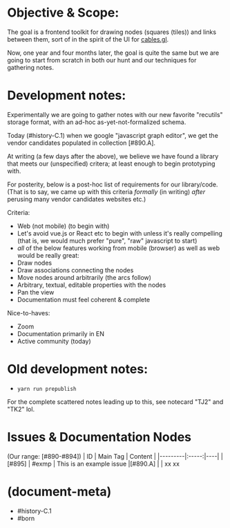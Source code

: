 # Objective & Scope:

The goal is a frontend toolkit for drawing nodes (squares (tiles)) and
links between them, sort of in the spirit of the UI for [cables.gl][cab].

Now, one year and four months later, the goal is quite the same but we
are going to start from scratch in both our hunt and our techniques for
gathering notes.


# Development notes:

Experimentally we are going to gather notes with our new favorite
"recutils" storage format, with an ad-hoc as-yet-not-formalized schema.

Today (#history-C.1) when we google "javascript graph editor", we get
the vendor candidates populated in collection [#890.A].

At writing (a few days after the above), we believe we have found a library
that meets our (unspecified) critera; at least enough to begin prototyping
with.

For posterity, below is a post-hoc list of requirements for our library/code.
(That is to say, we came up with this criteria _formally_ (in writing) *after*
perusing many vendor candidates websites etc.)

Criteria:

- Web (not mobile) (to begin with)
- Let's avoid vue.js or React etc to begin with unless it's really compelling
  (that is, we would much prefer "pure", "raw" javascript to start)
- *all* of the below features working from mobile (browser) as well as web
  would be really great:
- Draw nodes
- Draw associations connecting the nodes
- Move nodes around arbitrarily (the arcs follow)
- Arbitrary, textual, editable properties with the nodes
- Pan the view
- Documentation must feel coherent & complete

Nice-to-haves:
- Zoom
- Documentation primarily in EN
- Active community (today)



# Old development notes:

  - `yarn run prepublish`

For the complete scattered notes leading up to this, see notecard
"TJ2" and "TK2" lol.


# Issues & Documentation Nodes

(Our range: [#890-#894])
| ID      | Main Tag | Content  |
|---------|:-----:|----|
|[#895]   | #exmp | This is an example issue
|[#890.A] |       | xx xx


[cab]: https://cables.gl/home

# (document-meta)

  - #history-C.1
  - #born

